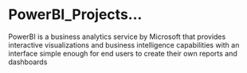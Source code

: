 # PowerBI_Projects...
PowerBI is a business analytics service by Microsoft that provides interactive visualizations and business intelligence capabilities with an interface simple enough for end users to create their own reports and dashboards
